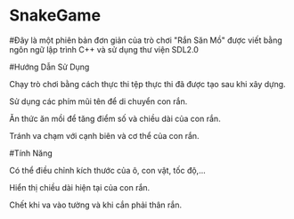 # SnakeGame
#Đây là một phiên bản đơn giản của trò chơi "Rắn Săn Mồ" được viết bằng ngôn ngữ lập trình C++ và sử dụng thư viện SDL2.0

#Hướng Dẫn Sử Dụng

Chạy trò chơi bằng cách thực thi tệp thực thi đã được tạo sau khi xây dựng.

Sử dụng các phím mũi tên để di chuyển con rắn.

Ăn thức ăn mồi để tăng điểm số và chiều dài của con rắn.

Tránh va chạm với cạnh biên và cơ thể của con rắn.

#Tính Năng

Có thể điều chỉnh kích thước của ô, con vật, tốc độ,...

Hiển thị chiều dài hiện tại của con rắn.

Chết khi va vào tường và khi cắn phải thân rắn.
